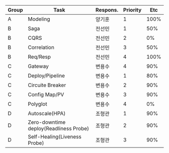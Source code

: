 |Group|Task|Respons.|Priority|Etc|
|------|---|---|---|------------------|
|A|Modeling|양기훈|1|100%|
|B|Saga|전선민|1|50%|
|B|CQRS|전선민|2|0%|
|B|Correlation|전선민|3|50%|
|B|Req/Resp|전선민|4|100%|
|C|Gateway|변용수|4|90%|
|C|Deploy/Pipeline|변용수|1|80%|
|C|Circuite Breaker|변용수|2|90%|
|C|Config Map/PV|변용수|3|90%|
|C|Polyglot|변용수|4|0%|
|D|Autoscale(HPA)|조형관|1|90%|
|D|Zero-downtime deploy(Readliness Probe)|조형관|2|90%|
|D|Self-Healing(Liveness Probe)|조형관|3|90%|
